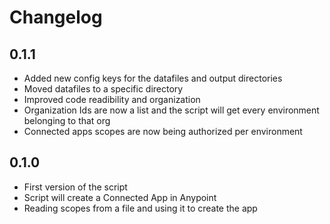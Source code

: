# Changelog

## 0.1.1

- Added new config keys for the datafiles and output directories
- Moved datafiles to a specific directory
- Improved code readibility and organization
- Organization Ids are now a list and the script will get every environment belonging to that org
- Connected apps scopes are now being authorized per environment

## 0.1.0

- First version of the script
- Script will create a Connected App in Anypoint
- Reading scopes from a file and using it to create the app
